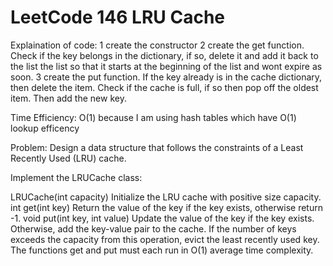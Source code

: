 # LeetCode 146 LRU Cache
Explaination of code:
1 create the constructor
2 create the get function. Check if the key belongs in the dictionary, if so, delete it and add it back to the list the list so that it starts at the beginning of the list and wont expire as soon.
3 create the put function. If the key already is in the cache dictionary, then delete the item. Check if the cache is full, if so then pop off the oldest item. Then add the new key.

Time Efficiency: O(1) because I am using hash tables which have O(1) lookup efficency

Problem:
Design a data structure that follows the constraints of a Least Recently Used (LRU) cache.

Implement the LRUCache class:

LRUCache(int capacity) Initialize the LRU cache with positive size capacity.
int get(int key) Return the value of the key if the key exists, otherwise return -1.
void put(int key, int value) Update the value of the key if the key exists. Otherwise, add the key-value pair to the cache. If the number of keys exceeds the capacity from this operation, evict the least recently used key.
The functions get and put must each run in O(1) average time complexity.
